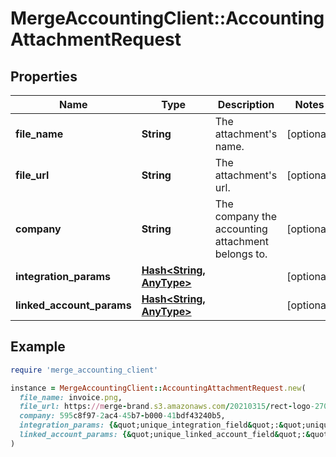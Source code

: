 # MergeAccountingClient::AccountingAttachmentRequest

## Properties

| Name | Type | Description | Notes |
| ---- | ---- | ----------- | ----- |
| **file_name** | **String** | The attachment&#39;s name. | [optional] |
| **file_url** | **String** | The attachment&#39;s url. | [optional] |
| **company** | **String** | The company the accounting attachment belongs to. | [optional] |
| **integration_params** | [**Hash&lt;String, AnyType&gt;**](AnyType.md) |  | [optional] |
| **linked_account_params** | [**Hash&lt;String, AnyType&gt;**](AnyType.md) |  | [optional] |

## Example

```ruby
require 'merge_accounting_client'

instance = MergeAccountingClient::AccountingAttachmentRequest.new(
  file_name: invoice.png,
  file_url: https://merge-brand.s3.amazonaws.com/20210315/rect-logo-270x80%402x.png,
  company: 595c8f97-2ac4-45b7-b000-41bdf43240b5,
  integration_params: {&quot;unique_integration_field&quot;:&quot;unique_integration_field_value&quot;},
  linked_account_params: {&quot;unique_linked_account_field&quot;:&quot;unique_linked_account_field_value&quot;}
)
```

